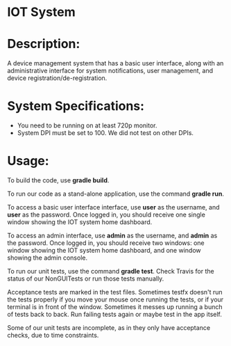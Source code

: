 # IOT System

# Description:

A device management system that has a basic user interface, along with an administrative interface for system notifications, user management, and device registration/de-registration.

# System Specifications:
- You need to be running on at least 720p monitor.
- System DPI must be set to 100. We did not test on other DPIs.

# Usage:
To build the code, use **gradle build**.

To run our code as a stand-alone application, use the command **gradle run**. 

To access a basic user interface interface, use **user** as the username, and **user** as the password. Once logged in, you should receive one single window showing the IOT system home dashboard.

To access an admin interface, use **admin** as the username, and **admin** as the password. Once logged in, you should receive two windows: one window showing the IOT system home dashboard, and one window showing the admin console.

To run our unit tests, use the command **gradle test**. Check Travis for the status of our NonGUITests or run those tests manually.

Acceptance tests are marked in the test files. Sometimes testfx doesn't run the tests properly if you move your mouse once running the tests, or if your terminal is in front of the window. Sometimes it messes up running a bunch of tests back to back. Run failing tests again or maybe test in the app itself.

Some of our unit tests are incomplete, as in they only have acceptance checks, due to time constraints.
